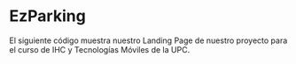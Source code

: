 # EzParking
El siguiente código muestra nuestro Landing Page de nuestro proyecto para el curso de IHC y Tecnologías Móviles de la UPC.
